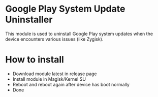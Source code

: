 # Google Play System Update Uninstaller

This module is used to uninstall Google Play system updates when the device encounters various issues (like Zygisk).

# How to install
- Download module latest in release page
- Install module in Magisk/Kernel SU
- Reboot and reboot again after device has boot normally
- Done
